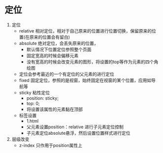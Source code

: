 # 定位
1. 定位
    - relative 相对定位，相对于自己原来的位置进行位置切换，保留原来的位置(在原来的位置会有留白)
    - absolute 绝对定位，会丢失原来的位置，
        - 默认情况下位置定位参照整个页面
        - 固定宽高的时候会偏移元素
        - 没有宽高的时候会改变元素的图形，将设置的top等作为元素的四个角绘图
    - 定位会参考最近的一个有定位的父元素的进行定位
    - fixed 固定定位，参照的是视窗，始终固定在视窗的某个位置，应用如导航等
    - sticky 粘性定位
        - position: sticky;
        - top: 0;
        - 将设置该属性的元素黏在顶部 
    - 标签设置
        - 1.html
        - 父元素设置position：relative 进行子元素定位控制
        - 子元素定位absolute悬浮，然后设置位置样式进行定位
2. 层级改变
    - z-index 只作用于position属性上